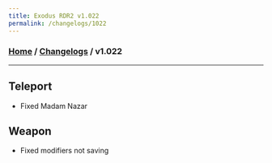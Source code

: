```yaml
---
title: Exodus RDR2 v1.022
permalink: /changelogs/1022
---
```

### [Home](/) / [Changelogs](/changelogs) / v1.022
---
## Teleport
- Fixed Madam Nazar

## Weapon
- Fixed modifiers not saving
